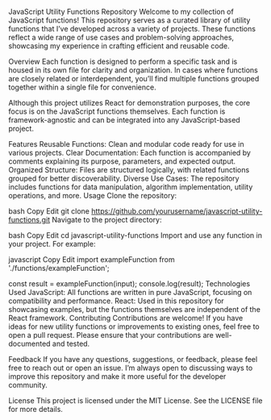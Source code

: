 JavaScript Utility Functions Repository
Welcome to my collection of JavaScript functions! This repository serves as a curated library of utility functions that I’ve developed across a variety of projects. These functions reflect a wide range of use cases and problem-solving approaches, showcasing my experience in crafting efficient and reusable code.

Overview
Each function is designed to perform a specific task and is housed in its own file for clarity and organization. In cases where functions are closely related or interdependent, you’ll find multiple functions grouped together within a single file for convenience.

Although this project utilizes React for demonstration purposes, the core focus is on the JavaScript functions themselves. Each function is framework-agnostic and can be integrated into any JavaScript-based project.

Features
Reusable Functions: Clean and modular code ready for use in various projects.
Clear Documentation: Each function is accompanied by comments explaining its purpose, parameters, and expected output.
Organized Structure: Files are structured logically, with related functions grouped for better discoverability.
Diverse Use Cases: The repository includes functions for data manipulation, algorithm implementation, utility operations, and more.
Usage
Clone the repository:

bash
Copy
Edit
git clone https://github.com/yourusername/javascript-utility-functions.git
Navigate to the project directory:

bash
Copy
Edit
cd javascript-utility-functions
Import and use any function in your project. For example:

javascript
Copy
Edit
import exampleFunction from './functions/exampleFunction';

const result = exampleFunction(input);
console.log(result);
Technologies Used
JavaScript: All functions are written in pure JavaScript, focusing on compatibility and performance.
React: Used in this repository for showcasing examples, but the functions themselves are independent of the React framework.
Contributing
Contributions are welcome! If you have ideas for new utility functions or improvements to existing ones, feel free to open a pull request. Please ensure that your contributions are well-documented and tested.

Feedback
If you have any questions, suggestions, or feedback, please feel free to reach out or open an issue. I’m always open to discussing ways to improve this repository and make it more useful for the developer community.

License
This project is licensed under the MIT License. See the LICENSE file for more details.
